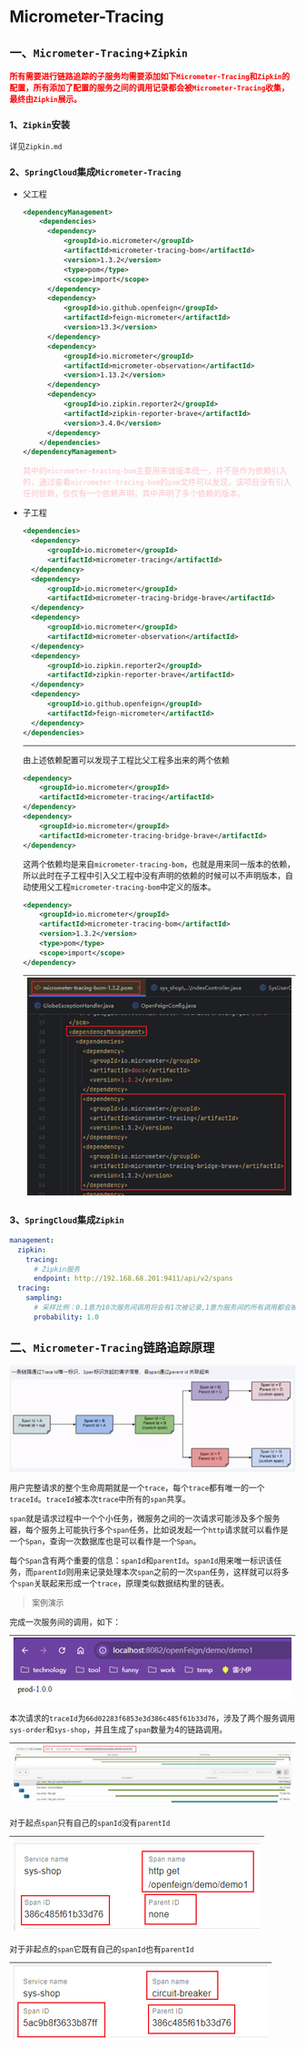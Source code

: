 # Micrometer-Tracing



## 一、`Micrometer-Tracing`+`Zipkin`

<font color=red>**所有需要进行链路追踪的子服务均需要添加如下`Micrometer-Tracing`和`Zipkin`的配置，所有添加了配置的服务之间的调用记录都会被`Micrometer-Tracing`收集，最终由`Zipkin`展示。**</font>

### 1、`Zipkin`安装

详见`Zipkin.md`

[Zipkin安装笔记]: ./Zipkin.md

### 2、`SpringCloud`集成`Micrometer-Tracing`

- 父工程

  ```xml
  <dependencyManagement>
      <dependencies>
  		<dependency>
  		    <groupId>io.micrometer</groupId>
  		    <artifactId>micrometer-tracing-bom</artifactId>
  		    <version>1.3.2</version>
  		    <type>pom</type>
  		    <scope>import</scope>
  		</dependency>
  		<dependency>
  		    <groupId>io.github.openfeign</groupId>
  		    <artifactId>feign-micrometer</artifactId>
  		    <version>13.3</version>
  		</dependency>
  		<dependency>
  		    <groupId>io.micrometer</groupId>
  		    <artifactId>micrometer-observation</artifactId>
  		    <version>1.13.2</version>
  		</dependency>
  		<dependency>
  		    <groupId>io.zipkin.reporter2</groupId>
  		    <artifactId>zipkin-reporter-brave</artifactId>
  		    <version>3.4.0</version>
  		</dependency>
      </dependencies>
  </dependencyManagement>
  ```

  <font color=pink>其中的`micrometer-tracing-bom`主要用来做版本统一，并不是作为依赖引入的，通过查看`micrometer-tracing-bom`的`pom`文件可以发现，该项目没有引入任何依赖，仅仅有一个依赖声明，其中声明了多个依赖的版本。</font>

  

- 子工程

  ```xml
  <dependencies>
  	<dependency>
  	    <groupId>io.micrometer</groupId>
  	    <artifactId>micrometer-tracing</artifactId>
  	</dependency>
  	<dependency>
  	    <groupId>io.micrometer</groupId>
  	    <artifactId>micrometer-tracing-bridge-brave</artifactId>
  	</dependency>
  	<dependency>
  	    <groupId>io.micrometer</groupId>
  	    <artifactId>micrometer-observation</artifactId>
  	</dependency>
  	<dependency>
  	    <groupId>io.zipkin.reporter2</groupId>
  	    <artifactId>zipkin-reporter-brave</artifactId>
  	</dependency>
  	<dependency>
  	    <groupId>io.github.openfeign</groupId>
  	    <artifactId>feign-micrometer</artifactId>
  	</dependency>
  </dependencies>
  ```

  <hr/>

  

  由上述依赖配置可以发现子工程比父工程多出来的两个依赖

  ```xml
  <dependency>
      <groupId>io.micrometer</groupId>
      <artifactId>micrometer-tracing</artifactId>
  </dependency>
  <dependency>
      <groupId>io.micrometer</groupId>
      <artifactId>micrometer-tracing-bridge-brave</artifactId>
  </dependency>
  ```

  这两个依赖均是来自`micrometer-tracing-bom`，也就是用来同一版本的依赖，所以此时在子工程中引入父工程中没有声明的依赖的时候可以不声明版本，自动使用父工程`micrometer-tracing-bom`中定义的版本。

  ```xml
  <dependency>
      <groupId>io.micrometer</groupId>
      <artifactId>micrometer-tracing-bom</artifactId>
      <version>1.3.2</version>
      <type>pom</type>
      <scope>import</scope>
  </dependency>
  ```

  | ![image-20240829151626346](./assets/image-20240829151626346.png) |
  | ------------------------------------------------------------ |



### 3、`SpringCloud`集成`Zipkin`

```yaml
management:
  zipkin:
    tracing:
      # Zipkin服务
      endpoint: http://192.168.68.201:9411/api/v2/spans
  tracing:
    sampling:
      # 采样比例：0.1意为10次服务间调用将会有1次被记录,1意为服务间的所有调用都会被记录
      probability: 1.0
```



## 二、`Micrometer-Tracing`链路追踪原理

![image-20240829154120826](./assets/image-20240829154120826.png)

用户完整请求的整个生命周期就是一个`trace`，每个`trace`都有唯一的一个`traceId`。`traceId`被本次`trace`中所有的`span`共享。

`span`就是请求过程中一个个小任务，微服务之间的一次请求可能涉及多个服务器，每个服务上可能执行多个`span`任务，比如说发起一个`http`请求就可以看作是一个`Span`，查询一次数据库也是可以看作是一个`Span`。

每个`Span`含有两个重要的信息：`spanId`和`parentId`。`spanId`用来唯一标识该任务，而`parentId`则用来记录处理本次`span`之前的一次`span`任务，这样就可以将多个`span`关联起来形成一个`trace`，原理类似数据结构里的链表。

> 案例演示

完成一次服务间的调用，如下：

| ![image-20240829155648661](./assets/image-20240829155648661.png) |
| ------------------------------------------------------------ |

本次请求的`traceId`为`66d02283f6853e3d386c485f61b33d76`，涉及了两个服务调用`sys-order`和`sys-shop`，并且生成了`span`数量为4的链路调用。

| ![image-20240829155719348](./assets/image-20240829155719348.png) |
| ------------------------------------------------------------ |

对于起点`span`只有自己的`spanId`没有`parentId`

| ![image-20240829160039757](./assets/image-20240829160039757.png) |
| ------------------------------------------------------------ |

对于非起点的`span`它既有自己的`spanId`也有`parentId`

| ![image-20240829160130189](./assets/image-20240829160130189.png) |
| ------------------------------------------------------------ |

